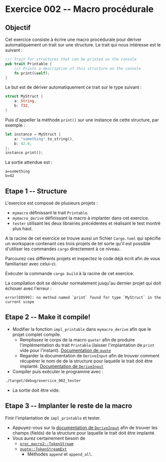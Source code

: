 # Exercice 002 -- Macro procédurale

## Objectif

Cet exercice consiste à écrire une macro procédurale pour dériver automatiquement un trait sur une structure.
Le trait qui nous intéresse est le suivant :

```rust
/// Trait for structures that can be printed on the console
pub trait Printable {
    /// Prints a description of this structure on the console
    fn print(&self);
}
```

Le but est de dériver automatiquement ce trait sur le type suivant :

```rust
struct MyStruct {
    a: String,
    b: f32,
}
```

Puis d'appeller la méthode `print()` sur une instance de cette structure, par exemple :

```rust
let instance = MyStruct {
    a: "something".to_string(),
    b: 42.0,
};
instance.print();
```

La sortie attendue est :

```
a=something
b=42
```

## Etape 1 -- Structure

L'exercice est composé de plusieurs projets :

* `mymacro` définissant le trait `Printable`.
* `mymacro_derive` définissant la macro à implanter dans cet exercice.
* `tester` utilisant les deux librairies précédentes et réalisant le test montré plus haut.

A la racine de cet exercice se trouve aussi un fichier `Cargo.toml` qui spécifie un workspace contenant ces trois projets de tel sorte qu'il est possible d'utiliser les commandes `cargo` directement à ce niveau.

Parcourez ces différents projets et inspectez le code déjà écrit afin de vous familiariser avec celui-ci.

Exécuter la commande `cargo build` à la racine de cet exercice.

La compilation doit se dérouler normalement jusqu'au dernier projet qui doit échouer avec l'erreur :

```
error[E0599]: no method named `print` found for type `MyStruct` in the current scope
```

## Etape 2 -- Make it compile!

* Modifier la fonction `impl_printable` dans `mymacro_derive` afin que le projet complet compile.
    * Remplissez le corps de la macro `quote!` afin de produire l'implémentation du trait `Printable` (laisser l'implantation de `print` vide pour l'instant). [Documentation de `quote`](https://docs.rs/quote/0.6.3/quote/)
    * Regarder la documentation de `DeriveInput` afin de trouver comment récupérer le nom de de la structure pour laquelle le trait doit être implanté. [Documentation de `DeriveInput`](https://docs.rs/syn/0.14.4/syn/struct.DeriveInput.html)
* Compiler puis exécuter le programme avec :

```sh
./target/debug/exercice_002_tester
```

* La sortie doit être vide.

## Etape 3 -- Implanter le reste de la macro

Finir l'implantation de `impl_printable` et tester.

* Appuyez-vous sur la [documentation de `DeriveInput`](https://docs.rs/syn/0.14.4/syn/struct.DeriveInput.html) afin de trouver les champs (fields) de la structure pour laquelle le trait doit être implanté.
* Vous aurez certainement besoin de
    * [`proc_macro2::TokenStream`](https://docs.rs/proc-macro2/0.4.27/proc_macro2/struct.TokenStream.html)
    * [`quote::TokenStreamExt`](https://docs.rs/quote/0.6.3/quote/trait.TokenStreamExt.html)
        * Méthodes `append` et `append_all`.
